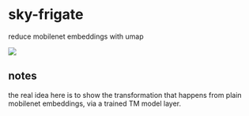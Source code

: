 # sky-frigate

reduce mobilenet embeddings with umap

![](https://cdn.glitch.com/06488acb-6894-42aa-aeb0-63a6f8cfb89d%2FScreen%20Shot%202019-07-29%20at%203.06.42%20PM.png?v=1564427234825)

## notes
the real idea here is to show the transformation that happens from plain mobilenet embeddings, via a trained TM model layer.

